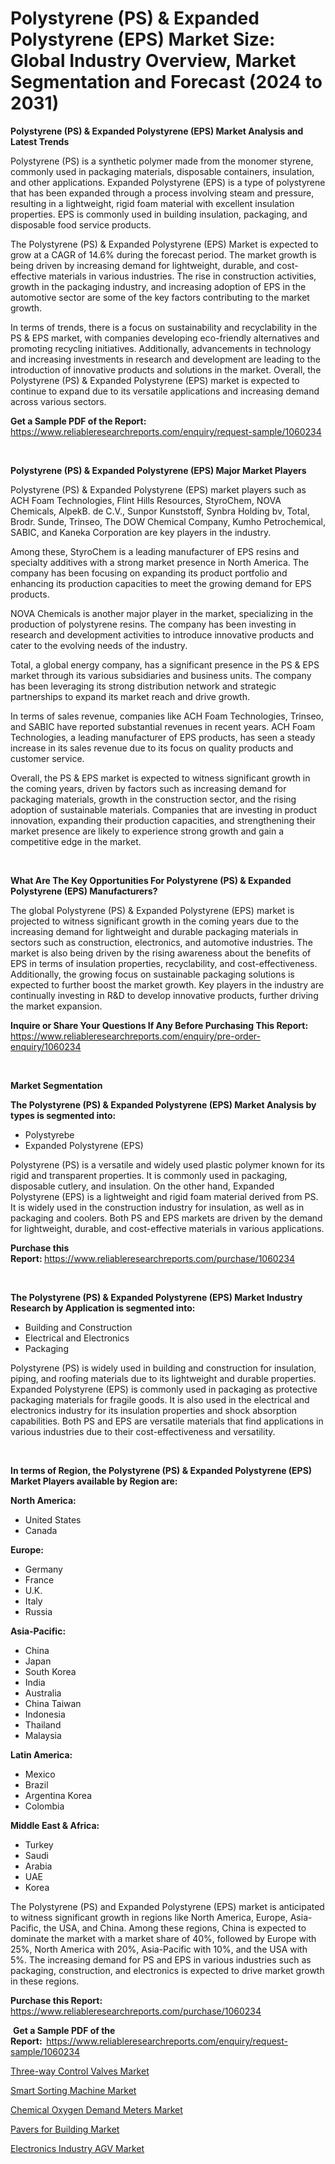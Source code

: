 <p><h1>Polystyrene (PS) & Expanded Polystyrene (EPS) Market Size: Global Industry Overview, Market Segmentation and Forecast (2024 to 2031)</h1></p><p><strong>Polystyrene (PS) & Expanded Polystyrene (EPS) Market Analysis and Latest Trends</strong></p>
<p><p>Polystyrene (PS) is a synthetic polymer made from the monomer styrene, commonly used in packaging materials, disposable containers, insulation, and other applications. Expanded Polystyrene (EPS) is a type of polystyrene that has been expanded through a process involving steam and pressure, resulting in a lightweight, rigid foam material with excellent insulation properties. EPS is commonly used in building insulation, packaging, and disposable food service products.</p><p>The Polystyrene (PS) & Expanded Polystyrene (EPS) Market is expected to grow at a CAGR of 14.6% during the forecast period. The market growth is being driven by increasing demand for lightweight, durable, and cost-effective materials in various industries. The rise in construction activities, growth in the packaging industry, and increasing adoption of EPS in the automotive sector are some of the key factors contributing to the market growth.</p><p>In terms of trends, there is a focus on sustainability and recyclability in the PS & EPS market, with companies developing eco-friendly alternatives and promoting recycling initiatives. Additionally, advancements in technology and increasing investments in research and development are leading to the introduction of innovative products and solutions in the market. Overall, the Polystyrene (PS) & Expanded Polystyrene (EPS) market is expected to continue to expand due to its versatile applications and increasing demand across various sectors.</p></p>
<p><strong>Get a Sample PDF of the Report:&nbsp;</strong> <a href="https://www.reliableresearchreports.com/enquiry/request-sample/1060234">https://www.reliableresearchreports.com/enquiry/request-sample/1060234</a></p>
<p>&nbsp;</p>
<p><strong>Polystyrene (PS) & Expanded Polystyrene (EPS) Major Market Players</strong></p>
<p><p>Polystyrene (PS) & Expanded Polystyrene (EPS) market players such as ACH Foam Technologies, Flint Hills Resources, StyroChem, NOVA Chemicals, AlpekB. de C.V., Sunpor Kunststoff, Synbra Holding bv, Total, Brodr. Sunde, Trinseo, The DOW Chemical Company, Kumho Petrochemical, SABIC, and Kaneka Corporation are key players in the industry.</p><p>Among these, StyroChem is a leading manufacturer of EPS resins and specialty additives with a strong market presence in North America. The company has been focusing on expanding its product portfolio and enhancing its production capacities to meet the growing demand for EPS products.</p><p>NOVA Chemicals is another major player in the market, specializing in the production of polystyrene resins. The company has been investing in research and development activities to introduce innovative products and cater to the evolving needs of the industry.</p><p>Total, a global energy company, has a significant presence in the PS & EPS market through its various subsidiaries and business units. The company has been leveraging its strong distribution network and strategic partnerships to expand its market reach and drive growth.</p><p>In terms of sales revenue, companies like ACH Foam Technologies, Trinseo, and SABIC have reported substantial revenues in recent years. ACH Foam Technologies, a leading manufacturer of EPS products, has seen a steady increase in its sales revenue due to its focus on quality products and customer service.</p><p>Overall, the PS & EPS market is expected to witness significant growth in the coming years, driven by factors such as increasing demand for packaging materials, growth in the construction sector, and the rising adoption of sustainable materials. Companies that are investing in product innovation, expanding their production capacities, and strengthening their market presence are likely to experience strong growth and gain a competitive edge in the market.</p></p>
<p>&nbsp;</p>
<p><strong>What Are The Key Opportunities For Polystyrene (PS) & Expanded Polystyrene (EPS) Manufacturers?</strong></p>
<p><p>The global Polystyrene (PS) & Expanded Polystyrene (EPS) market is projected to witness significant growth in the coming years due to the increasing demand for lightweight and durable packaging materials in sectors such as construction, electronics, and automotive industries. The market is also being driven by the rising awareness about the benefits of EPS in terms of insulation properties, recyclability, and cost-effectiveness. Additionally, the growing focus on sustainable packaging solutions is expected to further boost the market growth. Key players in the industry are continually investing in R&D to develop innovative products, further driving the market expansion.</p></p>
<p><strong>Inquire or Share Your Questions If Any Before Purchasing This Report:</strong> <a href="https://www.reliableresearchreports.com/enquiry/pre-order-enquiry/1060234">https://www.reliableresearchreports.com/enquiry/pre-order-enquiry/1060234</a></p>
<p>&nbsp;</p>
<p><strong>Market Segmentation</strong></p>
<p><strong>The Polystyrene (PS) & Expanded Polystyrene (EPS) Market Analysis by types is segmented into:</strong></p>
<p><ul><li>Polystyrebe</li><li>Expanded Polystyrene (EPS)</li></ul></p>
<p><p>Polystyrene (PS) is a versatile and widely used plastic polymer known for its rigid and transparent properties. It is commonly used in packaging, disposable cutlery, and insulation. On the other hand, Expanded Polystyrene (EPS) is a lightweight and rigid foam material derived from PS. It is widely used in the construction industry for insulation, as well as in packaging and coolers. Both PS and EPS markets are driven by the demand for lightweight, durable, and cost-effective materials in various applications.</p></p>
<p><strong>Purchase this Report:&nbsp;</strong><a href="https://www.reliableresearchreports.com/purchase/1060234">https://www.reliableresearchreports.com/purchase/1060234</a></p>
<p>&nbsp;</p>
<p><strong>The Polystyrene (PS) & Expanded Polystyrene (EPS) Market Industry Research by Application is segmented into:</strong></p>
<p><ul><li>Building and Construction</li><li>Electrical and Electronics</li><li>Packaging</li></ul></p>
<p><p>Polystyrene (PS) is widely used in building and construction for insulation, piping, and roofing materials due to its lightweight and durable properties. Expanded Polystyrene (EPS) is commonly used in packaging as protective packaging materials for fragile goods. It is also used in the electrical and electronics industry for its insulation properties and shock absorption capabilities. Both PS and EPS are versatile materials that find applications in various industries due to their cost-effectiveness and versatility.</p></p>
<p>&nbsp;</p>
<p><strong>In terms of Region, the Polystyrene (PS) & Expanded Polystyrene (EPS) Market Players available by Region are:</strong></p>
<p>
    <p> <strong> North America: </strong>
        <ul>
            <li>United States</li>
            <li>Canada</li>
        </ul>
        </p> 
    <p> <strong> Europe: </strong>
        <ul>
            <li>Germany</li>
            <li>France</li>
            <li>U.K.</li>
            <li>Italy</li>
            <li>Russia</li>
        </ul>
        </p> 
    <p> <strong> Asia-Pacific: </strong>
        <ul>
            <li>China</li>
            <li>Japan</li>
            <li>South Korea</li>
            <li>India</li>
            <li>Australia</li>
            <li>China Taiwan</li>
            <li>Indonesia</li>
            <li>Thailand</li>
            <li>Malaysia</li>
        </ul>
        </p> 
    <p> <strong> Latin America: </strong>
        <ul>
            <li>Mexico</li>
            <li>Brazil</li>
            <li>Argentina Korea</li>
            <li>Colombia</li>
        </ul>
        </p> 
    <p> <strong> Middle East & Africa: </strong>
        <ul>
            <li>Turkey</li>
            <li>Saudi</li>
            <li>Arabia</li>
            <li>UAE</li>
            <li>Korea</li>
        </ul>
    </p>
    </p>
<p><p>The Polystyrene (PS) and Expanded Polystyrene (EPS) market is anticipated to witness significant growth in regions like North America, Europe, Asia-Pacific, the USA, and China. Among these regions, China is expected to dominate the market with a market share of 40%, followed by Europe with 25%, North America with 20%, Asia-Pacific with 10%, and the USA with 5%. The increasing demand for PS and EPS in various industries such as packaging, construction, and electronics is expected to drive market growth in these regions.</p></p>
<p><strong>Purchase this Report: </strong><a href="https://www.reliableresearchreports.com/purchase/1060234">https://www.reliableresearchreports.com/purchase/1060234</a></p>
<p>&nbsp;<strong>Get a Sample PDF of the Report:&nbsp;&nbsp;</strong><a href="https://www.reliableresearchreports.com/enquiry/request-sample/1060234">https://www.reliableresearchreports.com/enquiry/request-sample/1060234</a></p>
<p><strong></strong></p>
<p><p><a href="https://medium.com/@randysimpson755/three-way-control-valves-market-competitive-analysis-market-trends-and-forecast-to-2031-5fb7c415a85e">Three-way Control Valves Market</a></p><p><a href="https://issuu.com/reportprime-2/docs/smart-sorting-machine-market-size-2030.pptx">Smart Sorting Machine Market</a></p><p><a href="https://medium.com/@teresalittle41/chemical-oxygen-demand-meters-market-size-cagr-trends-2024-2030-ad83ddc61709">Chemical Oxygen Demand Meters Market</a></p><p><a href="https://medium.com/@teresalittle41/pavers-for-building-market-the-key-to-successful-business-strategy-forecast-till-2031-4c2246ada9cb">Pavers for Building Market</a></p><p><a href="https://issuu.com/reportprime-2/docs/electronics-industry-agv-market-size-2030.pptx">Electronics Industry AGV Market</a></p></p>